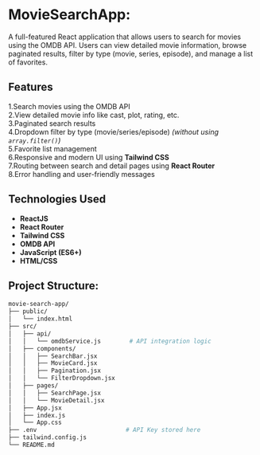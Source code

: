 # MovieSearchApp:

A full-featured React application that allows users to search for movies using the OMDB API. Users can view detailed movie information, browse paginated results, filter by type (movie, series, episode), and manage a list of favorites.


## Features

1.Search movies using the OMDB API  
2.View detailed movie info like cast, plot, rating, etc.  
3.Paginated search results  
4.Dropdown filter by type (movie/series/episode) *(without using `array.filter()`)*  
5.Favorite list management  
6.Responsive and modern UI using **Tailwind CSS**  
7.Routing between search and detail pages using **React Router**  
8.Error handling and user-friendly messages  


## Technologies Used

- **ReactJS**
- **React Router**
- **Tailwind CSS**
- **OMDB API**
- **JavaScript (ES6+)**
- **HTML/CSS**



##  Project Structure:

```bash
movie-search-app/
├── public/
│   └── index.html
├── src/
│   ├── api/
│   │   └── omdbService.js        # API integration logic
│   ├── components/
│   │   ├── SearchBar.jsx
│   │   ├── MovieCard.jsx
│   │   ├── Pagination.jsx
│   │   └── FilterDropdown.jsx
│   ├── pages/
│   │   ├── SearchPage.jsx
│   │   └── MovieDetail.jsx
│   ├── App.jsx
│   ├── index.js
│   └── App.css
├── .env                         # API Key stored here
├── tailwind.config.js
└── README.md
